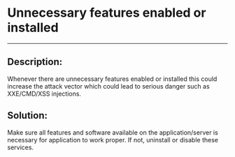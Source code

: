 # Unnecessary features enabled or installed
-------

## Description:

Whenever there are unnecessary features enabled or installed this could increase
the attack vector which could lead to serious danger such as XXE/CMD/XSS injections.


## Solution:

Make sure all features and software available on the application/server is necessary for
application to work proper. If not, uninstall or disable these services.
